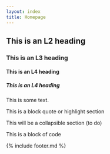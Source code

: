 ```yaml
---
layout: index
title: Homepage
---
```


## This is an L2 heading

### This is an L3 heading

#### This is an L4 heading

##### This is an L4 heading


This is some text. 


<div class="block-quote">
  <p>This is a block quote or highlight section</p>
</div>

<div class="collapsible">
  <p>This will be a collapsible section (to do)</p>
</div>

<div class="code-block">
  <p>This is a block of code</p>
</div>


{% include footer.md %}